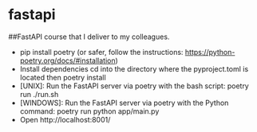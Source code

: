 # fastapi
##FastAPI course that I deliver to my colleagues.


- pip install poetry (or safer, follow the instructions: https://python-poetry.org/docs/#installation)
- Install dependencies cd into the directory where the pyproject.toml is located then poetry install
- [UNIX]: Run the FastAPI server via poetry with the bash script: poetry run ./run.sh
- [WINDOWS]: Run the FastAPI server via poetry with the Python command: poetry run python app/main.py
- Open http://localhost:8001/
